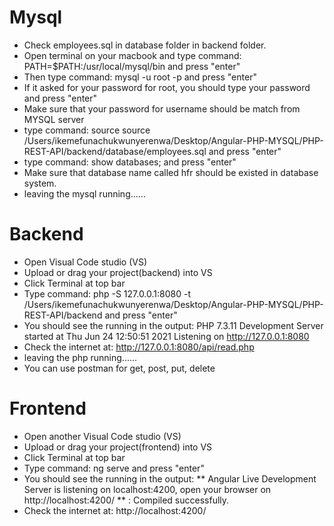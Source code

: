 # Mysql
- Check employees.sql in database folder in backend folder.
- Open terminal on your macbook and type command: PATH=$PATH:/usr/local/mysql/bin and press "enter"
- Then type command: mysql -u root -p and press "enter"
- If it asked for your password for root, you should type your password and press "enter"
- Make sure that your password for username should be match from MYSQL server
- type command: source source /Users/ikemefunachukwunyerenwa/Desktop/Angular-PHP-MYSQL/PHP-REST-API/backend/database/employees.sql and press "enter"
- type command: show databases; and press "enter"
- Make sure that database name called hfr should be existed in database system.
- leaving the mysql running......


# Backend
- Open Visual Code studio (VS)
- Upload or drag your project(backend) into VS
- Click Terminal at top bar 
- Type command: php -S 127.0.0.1:8080 -t /Users/ikemefunachukwunyerenwa/Desktop/Angular-PHP-MYSQL/PHP-REST-API/backend and press "enter"
- You should see the running in the output: PHP 7.3.11 Development Server started at Thu Jun 24 12:50:51 2021
Listening on http://127.0.0.1:8080
- Check the internet at: http://127.0.0.1:8080/api/read.php
- leaving the php running......
- You can use postman for get, post, put, delete



# Frontend 
- Open another Visual Code studio (VS)
- Upload or drag your project(frontend) into VS
- Click Terminal at top bar 
- Type command: ng serve and press "enter"
- You should see the running in the output: ** Angular Live Development Server is listening on localhost:4200, open your browser on http://localhost:4200/ **
: Compiled successfully.
- Check the internet at: http://localhost:4200/
